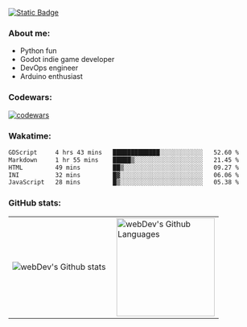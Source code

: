 [![Static Badge](https://img.shields.io/badge/Telegram-blue?style=flat&logo=telegram&link=https://t.me/sfkulagin)](https://t.me/sfkulagin)
### About me:

- Python fun
- Godot indie game developer
- DevOps engineer
- Arduino enthusiast

### Codewars:

[![codewars](https://www.codewars.com/users/talkafk/badges/large)](https://www.codewars.com/users/talkafk)

### Wakatime:

<!--START_SECTION:waka-->

```txt
GDScript     4 hrs 43 mins   █████████████░░░░░░░░░░░░   52.60 %
Markdown     1 hr 55 mins    █████▒░░░░░░░░░░░░░░░░░░░   21.45 %
HTML         49 mins         ██▒░░░░░░░░░░░░░░░░░░░░░░   09.27 %
INI          32 mins         █▓░░░░░░░░░░░░░░░░░░░░░░░   06.06 %
JavaScript   28 mins         █▒░░░░░░░░░░░░░░░░░░░░░░░   05.38 %
```

<!--END_SECTION:waka-->

### GitHub stats:

<table>
  <tr>
    <td>
      <img align="left" src="https://github-readme-stats.vercel.app/api?username=talkafk&theme=vision-friendly-dark" alt="webDev's Github stats" />
    </td>
    <td>
      <img height="195px" align="right" alt="webDev's Github Languages" src="https://github-readme-stats.vercel.app/api/top-langs/?username=talkafk&layout=donut&theme=vision-friendly-dark" />
    </td>
  </tr>
</table>
